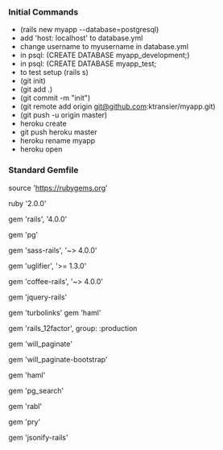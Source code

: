 ### Initial Commands
+ (rails new myapp --database=postgresql)
+ add 'host: localhost' to database.yml
+ change username to myusername in database.yml
+ in psql: (CREATE DATABASE myapp_development;)
+ in psql: (CREATE DATABASE myapp_test;
+ to test setup (rails s)
+ (git init)
+ (git add .)
+ (git commit -m "init")
+ (git remote add origin git@github.com:ktransier/myapp.git)
+ (git push -u origin master)
+ heroku create
+ git push heroku master
+ heroku rename myapp
+ heroku open

### Standard Gemfile

source 'https://rubygems.org'


ruby '2.0.0'

gem 'rails', '4.0.0'


gem 'pg'

gem 'sass-rails', '~> 4.0.0'

gem 'uglifier', '>= 1.3.0'

gem 'coffee-rails', '~> 4.0.0'

gem 'jquery-rails'

gem 'turbolinks'
gem 'haml'

gem 'rails_12factor', group: :production

gem 'will_paginate'

gem 'will_paginate-bootstrap'

gem 'haml'

gem 'pg_search'

gem 'rabl'

gem 'pry'

gem 'jsonify-rails'


